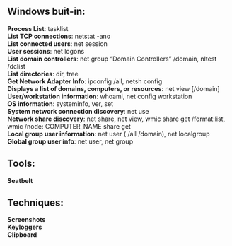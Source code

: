 ## Windows buit-in:  
**Process List**: tasklist  
**List TCP connections**: netstat -ano  
**List connected users**: net session  
**User sessions**: net logons  
**List domain controllers**: net group “Domain Controllers” /domain, nltest /dclist  
**List directories**: dir, tree  
**Get Network Adapter Info**: ipconfig /all, netsh config  
**Displays a list of domains, computers, or resources**: net view [/domain]  
**User/workstation information**: whoami, net config workstation  
**OS information**: systeminfo, ver, set  
**System network connection discovery**: net use  
**Network share discovery**: net share, net view, wmic share get /format:list, wmic /node: COMPUTER_NAME share get  
**Local group user information**: net user (<username> /all /domain), net localgroup  
**Global group user info**: net user, net group  
    
## Tools:  
**Seatbelt**
  
## Techniques:
**Screenshots**  
**Keyloggers**  
**Clipboard**  
